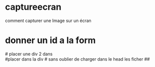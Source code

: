 # captureecran
comment capturer une Image sur un écran
# donner un id a la form 
<form  id "myform">
# placer une div 2 dans 
<div id="target">
#placer <script type="text/javascript"  src="js/saveimg.js"></script>  dans la div 
# sans oublier de charger dans le head les ficher 
<script type="text/javascript" src="js/html2canvas.js"></script>
<script type="text/javascript" src="js/jquery.plugin.html2canvas.js"></script>
##
